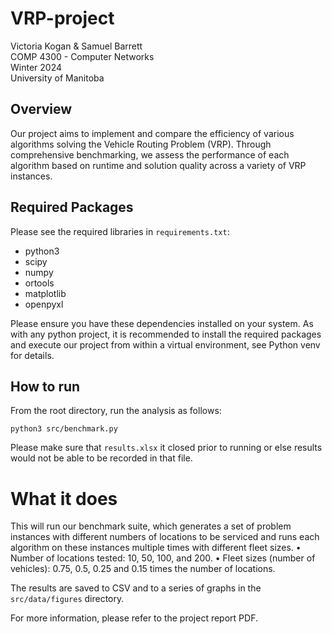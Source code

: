 # VRP-project

Victoria Kogan & Samuel Barrett\
COMP 4300 - Computer Networks\
Winter 2024\
University of Manitoba

## Overview

Our project aims to implement and compare the efficiency of various algorithms solving the Vehicle Routing Problem (VRP). Through comprehensive benchmarking, we assess the performance of each algorithm based on runtime and solution quality across a variety of VRP instances.

## Required Packages
Please see the required libraries in `requirements.txt`:
*	python3
*	scipy
*	numpy
*	ortools
*	matplotlib
* openpyxl

Please ensure you have these dependencies installed on your system. As with any python project, it is recommended to install the required packages and execute our project from within a virtual environment, see Python venv for details.

## How to run
From the root directory, run the analysis as follows:
```
python3 src/benchmark.py
```
Please make sure that `results.xlsx` it closed prior to running or else results would not be able to be recorded in that file.

# What it does
This will run our benchmark suite, which generates a set of problem instances with different numbers of locations to be serviced and runs each algorithm on these instances multiple times with different fleet sizes.
•	Number of locations tested: 10, 50, 100, and 200.
•	Fleet sizes (number of vehicles): 0.75, 0.5, 0.25 and 0.15 times the number of locations.

The results are saved to CSV and to a series of graphs in the `src/data/figures` directory.

For more information, please refer to the project report PDF.